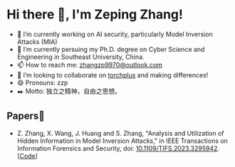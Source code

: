# Hi there 👋, I'm Zeping Zhang!

- 🔭 I’m currently working on AI security, particularly Model Inversion Attacks (MIA)
- 🌱 I’m currently persuing my Ph.D. degree on Cyber Science and Engineering in Southeast University, China.
- 📫 How to reach me: zhangzp9970@outlook.com
- 👯 I’m looking to collaborate on [torchplus](https://github.com/zhangzp9970/torchplus) and making differences!
- 😄 Pronouns: zzp
- ✒️ Motto: 独立之精神，自由之思想。

## Papers📃
- Z. Zhang, X. Wang, J. Huang and S. Zhang, "Analysis and Utilization of Hidden Information in Model Inversion Attacks," in IEEE Transactions on Information Forensics and Security, doi: [10.1109/TIFS.2023.3295942](https://doi.org/10.1109/TIFS.2023.3295942). [[Code](https://github.com/zhangzp9970/Amplified-MIA)]
